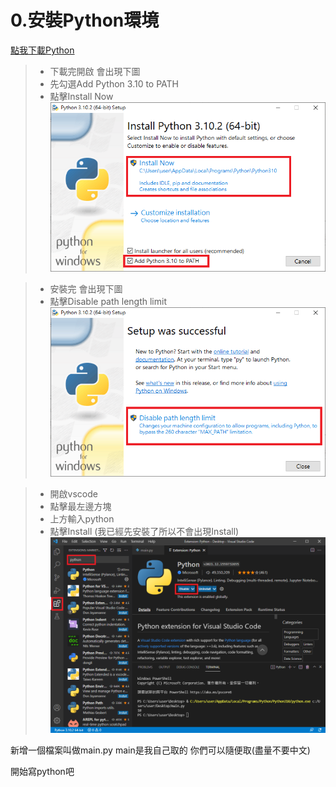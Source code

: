 # 0.安裝Python環境

[點我下載Python](https://www.python.org/ftp/python/3.10.2/python-3.10.2-amd64.exe)

>+ 下載完開啟 會出現下圖
>+ 先勾選Add Python 3.10 to PATH
>+ 點擊Install Now
![image](image/01.png)

>+ 安裝完 會出現下圖
>+ 點擊Disable path length limit 
![image](image/02.png)

>+ 開啟vscode
>+ 點擊最左邊方塊
>+ 上方輸入python
>+ 點擊Install (我已經先安裝了所以不會出現Install)
![image](image/03.png)

新增一個檔案叫做main.py
main是我自己取的 你們可以隨便取(盡量不要中文)

開始寫python吧
